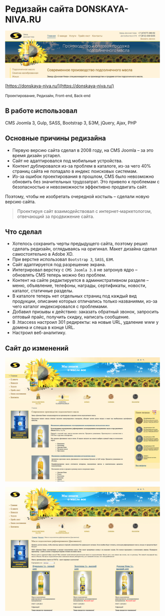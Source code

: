 # Редизайн сайта DONSKAYA-NIVA.RU

![Редизайн сайта DONSKAYA-NIVA.RU](images/preview.jpg "Редизайн сайта DONSKAYA-NIVA.RU")  

[https://donskaya-niva.ru/](https://donskaya-niva.ru/)

<small>Проектирование, Редизайн, Front-end, Back-end</small>

## В работе использовал
 
CMS Joomla 3, Gulp, SASS, Bootstrap 3, БЭМ, jQuery, Ajax, PHP

## Основные причины редизайна

* Первую версию сайта сделал в 2008 году, на CMS Joomla – за это время дизайн устарел.
* Сайт не адаптировался под мобильные устройства.
* Контент дублировался из-за проблем в каталоге, из-за чего 40% страниц сайта не попадало в индекс поисковых системам.
* Из-за ошибок проектирования в прошлом, CMS было невозможно обновить без значительных трудозатрат. Это привело к проблемам с безопасностью и невозможности эффективно продвигать сайт. 

Поэтому, чтобы не изобретать очередной костыль – сделали новую версию сайта.

> Проектируя сайт взаимодействовал с интернет-маркетологом, отвечающий за продвижение сайта.

## Что сделал

* Хотелось сохранить черты предыдущего сайта, поэтому решил сделать редизайн, оглядываясь на оригинал. Макет дизайна сделал самостоятельно в Adobe XD.
* При верстке использовал `Bootstrap 3`, `SASS`, `БЭМ`.
* Сайт адаптируется под разрешение экрана.
* Интегрировал верстку с `CMS Joomla 3.8` не затронув ядро – обновлять CMS теперь можно без проблем.
* Контент на сайте редактируется в административном разделе – меню, объявление, телефоны, награды, сертификаты, новости, каталог, статичные разделы.
* В каталоге теперь нет отдельных страниц под каждый вид продукции, описание которых отличались только названиями, из-за чего каталог индексировался с проблемами.
* Добавил призывы к действию: заказать обратный звонок, запросить оптовый прайс, получить скидку, написать сообщение.
* В .htaccess настроил 301 редиректы: на новые URL, удаление www у домена и слеша в конце URL.
* Настроил веб-аналитику.

## Сайт до изменений
![Главная страница](images/main.jpg "Главная страница")  

![Каталог](images/catalog.jpg "Каталог")